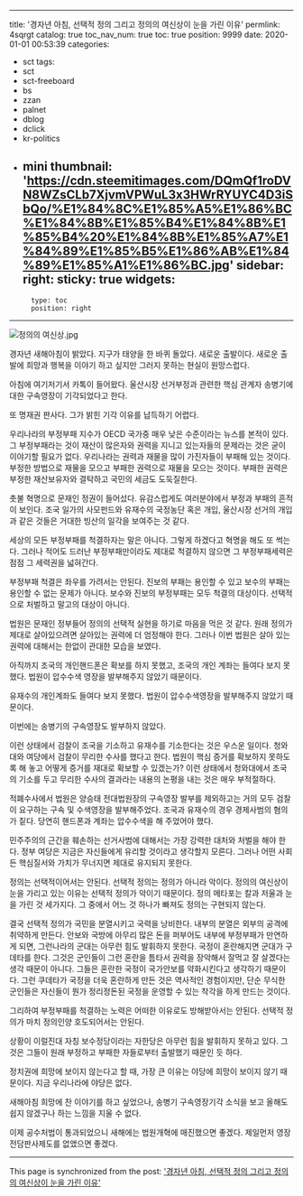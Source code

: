 
---
title: '경자년 아침, 선택적 정의 그리고 정의의 여신상이 눈을 가린 이유'
permlink: 4sqrgt
catalog: true
toc_nav_num: true
toc: true
position: 9999
date: 2020-01-01 00:53:39
categories:
- sct
tags:
- sct
- sct-freeboard
- bs
- zzan
- palnet
- dblog
- dclick
- kr-politics
- mini
thumbnail: 'https://cdn.steemitimages.com/DQmQf1roDVN8WZsCLb7XjvmVPWuL3x3HWrRYUYC4D3iSbQo/%E1%84%8C%E1%85%A5%E1%86%BC%E1%84%8B%E1%85%B4%E1%84%8B%E1%85%B4%20%E1%84%8B%E1%85%A7%E1%84%89%E1%85%B5%E1%86%AB%E1%84%89%E1%85%A1%E1%86%BC.jpg'
sidebar:
    right:
        sticky: true
widgets:
    -
        type: toc
        position: right
---


![정의의 여신상.jpg](https://cdn.steemitimages.com/DQmQf1roDVN8WZsCLb7XjvmVPWuL3x3HWrRYUYC4D3iSbQo/%E1%84%8C%E1%85%A5%E1%86%BC%E1%84%8B%E1%85%B4%E1%84%8B%E1%85%B4%20%E1%84%8B%E1%85%A7%E1%84%89%E1%85%B5%E1%86%AB%E1%84%89%E1%85%A1%E1%86%BC.jpg)

경자년 새해아침이 밝았다. 지구가 태양을 한 바퀴 돌았다. 새로운 출발이다. 새로운 출발에 희망과 행복을 이야기 하고 싶지만 그러지 못하는 현실이 원망스럽다.

아침에 여기저기서 카톡이 들어왔다. 울산시장 선거부정과 관련한 핵심 관계자 송병기에 대한 구속영장이 기각되었다고 한다.

또 명재권 판사다. 그가 밝힌 기각 이유를 납득하기 어렵다.

우리나라의 부정부패 지수가 OECD 국가중 매우 낮은 수준이라는 뉴스를 본적이 있다. 그 부정부패라는 것이 재산이 많은자와 권력을 지니고 있는자들의 문제라는 것은 굳이 이야기할 필요가 없다. 우리나라는 권력과 재물을 많이 가진자들이 부패해 있는 것이다. 부정한 방법으로 재물을 모으고 부패한 권력으로 재물을 모으는 것이다. 부패한 권력은 부정한 재산보유자와 결탁하고 국민의 세금도 도둑질한다.

촛불 혁명으로 문재인 정권이 들어섰다. 유감스럽게도 여러분야에서 부정과 부패의 흔적이 보인다. 조국 일가의 사모펀드와 유재수의 국정농단 혹은 개입, 울산시장 선거의 개입과 같은 것들은 거대한 빙산의 일각을 보여주는 것 같다.

세상의 모든 부정부패를 척결하자는 말은 아니다. 그렇게 하겠다고 혁명을 해도 또 썩는다. 그러나 적어도 드러난 부정부패만이라도 제대로 척결하지 않으면 그 부정부패세력은 점점 그 세력권을 넓혀간다.

부정부패 척결은 좌우를 가려서는 안된다. 진보의 부패는 용인할 수 있고 보수의 부패는 용인할 수 없는 문제가 아니다. 보수와 진보의 부정부패는 모두 척결의 대상이다. 선택적으로 처벌하고 말고의 대상이 아니다.

법원은 문재인 정부들어 정의의 선택적 실현을 하기로 마음을 먹은 것 같다. 원래 정의가 제대로 살아있으려면 살아있는 권력에 더 엄정해야 한다. 그러나 이번 법원은 살아 있는 권력에 대해서는 한없이 관대한 모습을 보였다.

아직까지 조국의 개인핸드폰은 확보를 하지 못했고, 조국의 개인 계좌는 들여다 보지 못했다. 법원이 압수수색 영장을 발부해주지 않았기 때문이다.

유재수의 개인계좌도 들여다 보지 못했다. 법원이 압수수색영장을 발부해주지 않았기 때문이다.

이번에는 송병기의 구속영장도 발부하지 않았다.

이런 상태에서 검찰이 조국을 기소하고 유재수를 기소한다는 것은 우스운 일이다. 청와대와 여당에서 검찰이 무리한 수사를 했다고 한다. 법원이 핵심 증거를 확보하지 못하도록 해 놓고 어떻게 증거를 재대로 확보할 수 있겠는가? 이런 상태에서 청와대에서 조국의 기소를 두고 무리한 수사의 결과라는 내용의 논평을 내는 것은 매우 부적절하다.

적폐수사에서 법원은 양승태 전대법원장의 구속영장 발부를 제외하고는 거의 모두 검찰이 요구하는 구속 및 수색영장을 발부해주었다. 조국과 유재수의 경우 경제사범의 혐의가 짙다. 당연히 핸드폰과 계좌는 압수수색을 해 주었어야 했다.

민주주의의 근간을 훼손하는 선거사범에 대해서는 가장 강력한 대처와 처벌을 해야 한다. 정부 여당은 지금은 자신들에게 유리할 것이라고 생각할지 모른다. 그러나 어떤 사회든 핵심질서와 가치가 무너지면 제대로 유지되지 못한다.

정의는 선택적이어서는 안된다. 선택적 정의는 정의가 아니라 악이다. 정의의 여신상이 눈을 가리고 있는 이유는 선택적 정의가 악이기 때문이다. 정의 메타포는 칼과 저울과 눈을 가린 것 세가지다. 그 중에서 어느 것 하나가 빠져도 정의는 구현되지 않는다. 

결국 선택적 정의가 국민을 분열시키고 국력을 낭비한다. 내부의 분열은 외부의 공격에 취약하게 만든다. 안보와 국방에 아무리 많은 돈을 퍼부어도 내부에 부정부패가 만연하게 되면, 그런나라의 군대는 아무런 힘도 발휘하지 못한다. 국정이 혼란해지면 군대가 구데타를 한다. 그것은 군인들이 그런 혼란을 틈타서 권력을 장악해서 잘먹고 잘 살겠다는 생각 때문이 아니다. 그들은 혼란한 국정이 국가안보를 약화시킨다고 생각하기 때문이다. 그런 쿠데타가 국정을 더욱 혼란하게 만든 것은 역사적인 경험이지만, 단순 무식한 군인들은 자신들이 뭔가 정리정돈된 국정을 운영할 수 있는 착각을 하게 만드는 것이다.

그리하여 부정부패를 척결하는 노력은 어떠한 이유로도 방해받아서는 안된다. 선택적 정의가 마치 정의인양 호도되어서는 안된다.

상황이 이럴진대 자칭 보수정당이라는 자한당은 아무런 힘을 발휘하지 못하고 있다. 그것은 그들이 원래 부정하고 부패한 자들로부터 출발했기 때문인 듯 하다.

정치권에 희망에 보이지 않는다고 할 때, 가장 큰 이유는 야당에 희망이 보이지 않기 때문이다. 지금 우리나라에 야당은 없다.

새해아침 희망에 찬 이야기를 하고 싶었으나, 송병기 구속영장기각 소식을 보고 올해도 쉽지 않겠구나 하는 느낌을 지울 수 없다.

이제 공수처법이 통과되었으니 새해에는 법원개혁에 매진했으면 좋겠다. 제일먼저 영장전담판사제도를 없앴으면 좋겠다.

- - -

This page is synchronized from the post: ['경자년 아침, 선택적 정의 그리고 정의의 여신상이 눈을 가린 이유'](https://steemit.com/@oldstone/4sqrgt)
